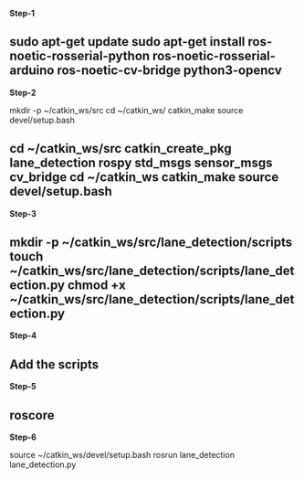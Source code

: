 **Step-1**

sudo apt-get update
sudo apt-get install ros-noetic-rosserial-python ros-noetic-rosserial-arduino ros-noetic-cv-bridge python3-opencv
---------------------------------------------------------------------------------------------------
**Step-2**

mkdir -p ~/catkin_ws/src
cd ~/catkin_ws/
catkin_make
source devel/setup.bash

cd ~/catkin_ws/src
catkin_create_pkg lane_detection rospy std_msgs sensor_msgs cv_bridge
cd ~/catkin_ws
catkin_make
source devel/setup.bash
---------------------------------------------------------------------------------------------------
**Step-3**

mkdir -p ~/catkin_ws/src/lane_detection/scripts
touch ~/catkin_ws/src/lane_detection/scripts/lane_detection.py
chmod +x ~/catkin_ws/src/lane_detection/scripts/lane_detection.py
----------------------------------------------------------------------------------------------------
**Step-4**

Add the scripts
----------------------------------------------------------------------------------------------------
**Step-5**

roscore
----------------------------------------------------------------------------------------------------
**Step-6**

source ~/catkin_ws/devel/setup.bash
rosrun lane_detection lane_detection.py

